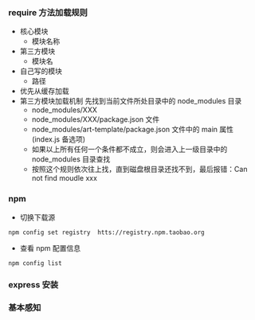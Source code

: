 ### require 方法加载规则

+ 核心模块
    - 模块名称
+ 第三方模块
    - 模块名
+ 自己写的模块
    - 路径
+ 优先从缓存加载
+ 第三方模块加载机制
     先找到当前文件所处目录中的 node_modules 目录
    - node_modules/XXX
    - node_modules/XXX/package.json 文件
    - node_modules/art-template/package.json 文件中的 main 属性  (index.js 备选项)
    - 如果以上所有任何一个条件都不成立，则会进入上一级目录中的 node_modules 目录查找
    - 按照这个规则依次往上找，直到磁盘根目录还找不到，最后报错：Can not find moudle xxx

### npm

+ 切换下载源

```
npm config set registry  htts://registry.npm.taobao.org

```

+ 查看 npm 配置信息
```
npm config list
```


### express 安装

### 基本感知